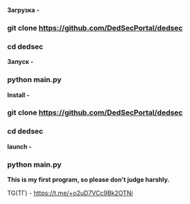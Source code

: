 **Загрузка -**

### git clone https://github.com/DedSecPortal/dedsec

###  cd dedsec

**Запуск -**

###  python main.py

**Install -**

### git clone https://github.com/DedSecPortal/dedsec

###  cd dedsec

**launch -** 

### python main.py

**This is my first program, so please don't judge harshly.**

TG(ТГ) - https://t.me/+o2uD7VCc9Bk2OTNi
